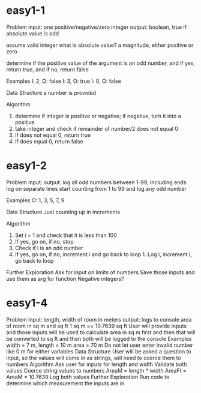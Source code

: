 # easy1-1

  Problem
input: one positive/negative/zero integer
output: boolean, true if absolute value is odd

assume valid integer
what is absolute value? a magnitude, either positive or zero

determine if the positive value of the argument is an odd 
number, and if yes, return true, and if no, return false

  Examples
I: 2, O: false
I: 3, O: true
I: 0, O: false

  Data Structure
a number is provided

  Algorithm
1. determine if integer is positive or negative; if negative, turn 
it into a positive
2. take integer and check if remainder of number/2 does not equal 0
  1. if does not equal 0, return true
  2. if does equal 0, return false

# easy1-2

  Problem
input:
output: log all odd numbers between 1-99, including ends
log on separate lines
start counting from 1 to 99 and log any odd number

  Examples
O: 1, 3, 5, 7, 9

  Data Structure
Just counting up in increments

  Algorithm
1. Set i = 1 and check that it is less than 100
2. If yes, go on, if no, stop
  1. Check if i is an odd number
  2. If yes, go on, if no, increment i and go back to loop
    1. Log i, increment i, go back to loop

  Further Exploration
Ask for input on limits of numbers
Save those inputs and use them as arg for function
Negative integers?

# easy1-4

  Problem
input: length, width of room in meters
output: logs to console area of room in sq m and sq ft
1 sq m == 10.7639 sq ft
User will provide inputs and those inputs will be used to calculate
area in sq m first and then that will be converted to sq ft and then
both will be logged to the console
  Examples
width = 7 m, length = 10 m 
area = 70 m
Do not let user enter invalid number like 0 m for either variables
  Data Structure
User will be asked a question to input, so the values will come in
as strings, will need to coerce them to numbers
  Algorithm
Ask user for inputs for length and width
Validate both values
Coerce string values to numbers
AreaM = length * width
AreaFt = AreaM * 10.7639
Log both values
  Further Exploration
Run code to determine which measurement the inputs are in























